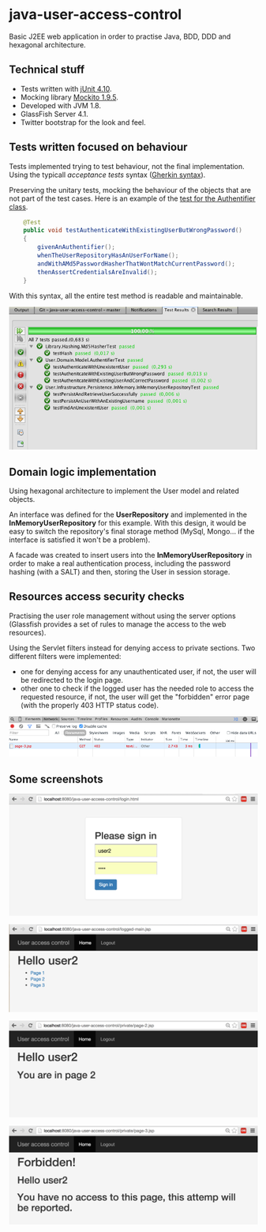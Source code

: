 # java-user-access-control

Basic J2EE web application in order to practise Java, BDD, DDD and hexagonal architecture.

Technical stuff
--------
* Tests written with [jUnit 4.10](http://mvnrepository.com/artifact/junit/junit).
* Mocking library [Mockito 1.9.5](http://mvnrepository.com/artifact/org.mockito/mockito-all/1.9.5).
* Developed with JVM 1.8.
* GlassFish Server 4.1.
* Twitter bootstrap for the look and feel.

Tests written focused on behaviour
--------
Tests implemented trying to test behaviour, not the final implementation. Using the typicall *acceptance tests* syntax ([Gherkin syntax](https://github.com/cucumber/cucumber/wiki/Gherkin)).

Preserving the unitary tests, mocking the behaviour of the objects that are not part of the test cases.
Here is an example of the [test for the Authentifier class](https://github.com/odin-delrio/java-user-access-control/blob/master/test/User/Domain/Model/AuthentifierTest.java).

```java
    @Test
    public void testAuthenticateWithExistingUserButWrongPassword()
    {
        givenAnAuthentifier();
        whenTheUserRepositoryHasAnUserForName();
        andWithAMd5PasswordHasherThatWontMatchCurrentPassword();
        thenAssertCredentialsAreInvalid(); 
    }
```
With this syntax, all the entire test method is readable and maintainable.

![Tests passing](/doc/screenshots/tests-passing.png?raw=true "Tests passing")

Domain logic implementation
--------
Using hexagonal architecture to implement the User model and related objects.

An interface was defined for the **UserRepository** and implemented in the **InMemoryUserRepository** for this example.
With this design, it would be easy to switch the repository's final storage method (MySql, Mongo... if the interface is satisfied it won't be a problem).

A facade was created to insert users into the **InMemoryUserRepository** in order to make a real authentication process, including the password hashing (with a SALT) and then, storing the User in session storage.

Resources access security checks
--------
Practising the user role management without using the server options (Glassfish provides a set of rules to manage the access to the web resources).

Using the Servlet filters instead for denying access to private sections. Two different filters were implemented:
* one for denying access for any unauthenticated user, if not, the user will be redirected to the login page.
* other one to check if the logged user has the needed role to access the requested resource, if not, the user will get the "forbidden" error page (with the properly 403 HTTP status code).

![403 code sent](/doc/screenshots/chrome-console-showing-403.png?raw=true "403 code sent")

Some screenshots
--------

![Sign in page](/doc/screenshots/sign-in-page.png?raw=true "Sign in page")

![Main page](/doc/screenshots/main-page.png?raw=true "Main page")

![Private page](/doc/screenshots/private-page-2.png?raw=true "Private page")

![Forbidden message](/doc/screenshots/forbidden-message.png?raw=true "Forbbiden message")
